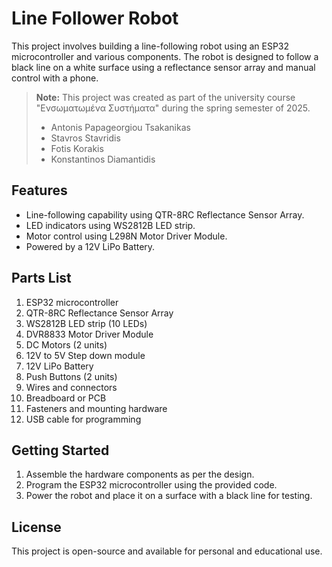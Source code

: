 # Line Follower Robot

This project involves building a line-following robot using an ESP32 microcontroller and various components. The robot is designed to follow a black line on a white surface using a reflectance sensor array and manual control with a phone.

> **Note:**  This project was created as part of the university course "Ενσωματωμένα Συστήματα" during the spring semester of 2025.  
>- Antonis Papageorgiou Tsakanikas
>- Stavros Stavridis
>- Fotis Korakis
>- Konstantinos Diamantidis


## Features
- Line-following capability using QTR-8RC Reflectance Sensor Array.
- LED indicators using WS2812B LED strip.
- Motor control using L298N Motor Driver Module.
- Powered by a 12V LiPo Battery.

## Parts List
1. ESP32 microcontroller  
2. QTR-8RC Reflectance Sensor Array  
3. WS2812B LED strip (10 LEDs)  
4. DVR8833 Motor Driver Module  
5. DC Motors (2 units)  
6. 12V to 5V Step down module
7. 12V LiPo Battery  
8. Push Buttons (2 units)  
9. Wires and connectors  
10. Breadboard or PCB  
11. Fasteners and mounting hardware  
12. USB cable for programming  

## Getting Started
1. Assemble the hardware components as per the design.
2. Program the ESP32 microcontroller using the provided code.
3. Power the robot and place it on a surface with a black line for testing.

## License
This project is open-source and available for personal and educational use.
